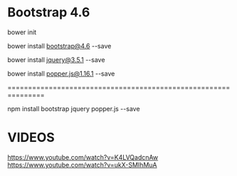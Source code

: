 Bootstrap 4.6
=============

bower init

bower install bootstrap@4.6 --save

bower install jquery@3.5.1 --save

bower install popper.js@1.16.1 --save

===============================================================

npm install bootstrap jquery popper.js --save



VIDEOS
======
https://www.youtube.com/watch?v=K4LVQadcnAw
https://www.youtube.com/watch?v=ukX-SMIhMuA
